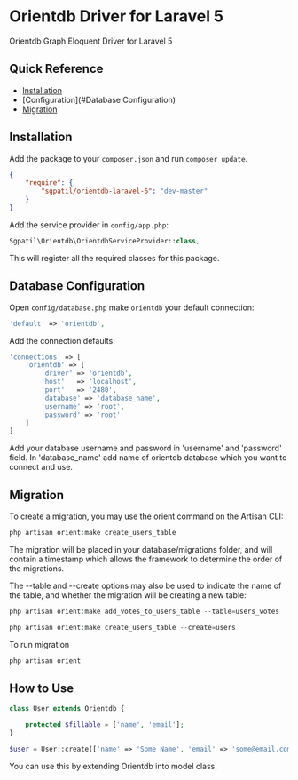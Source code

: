 
# Orientdb Driver for Laravel 5


Orientdb Graph Eloquent Driver for Laravel 5

## Quick Reference

 - [Installation](#installation)
 - [Configuration](#Database Configuration)
 - [Migration](#migration)

## Installation

Add the package to your `composer.json` and run `composer update`.

```json
{
    "require": {
        "sgpatil/orientdb-laravel-5": "dev-master"
    }
}
```

Add the service provider in `config/app.php`:

```php
Sgpatil\Orientdb\OrientdbServiceProvider::class,
```

This will register all the required classes for this package.

## Database Configuration

Open `config/database.php`
make `orientdb` your default connection:

```php
'default' => 'orientdb',
```

Add the connection defaults:

```php
'connections' => [
    'orientdb' => [
        'driver' => 'orientdb',
        'host'   => 'localhost',
        'port'   => '2480',
        'database' => 'database_name',
        'username' => 'root',
        'password' => 'root'
    ]
]
```

Add your database username and password in 'username' and 'password' field. In 'database_name' add name of orientdb database which you want to connect and use.

## Migration

To create a migration, you may use the orient command on the Artisan CLI:

```php
php artisan orient:make create_users_table
```

The migration will be placed in your database/migrations folder, and will contain a timestamp which allows the framework to determine the order of the migrations.

The --table and --create options may also be used to indicate the name of the table, and whether the migration will be creating a new table:
```php
php artisan orient:make add_votes_to_users_table --table=users_votes

php artisan orient:make create_users_table --create=users
```
To run migration 
```php
php artisan orient
```

## How to Use
```php
class User extends Orientdb {

    protected $fillable = ['name', 'email'];
}

$user = User::create(['name' => 'Some Name', 'email' => 'some@email.com']);

```
You can use this by extending Orientdb into model class. 
